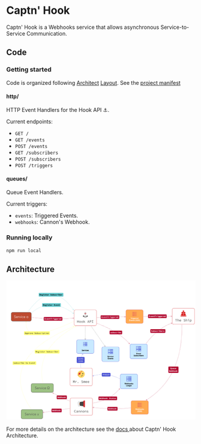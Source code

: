 # Captn' Hook

Captn' Hook is a Webhooks service that allows asynchronous Service-to-Service Communication.


## Code

### Getting started

Code is organized following [Architect](https://arc.codes/) [Layout](https://arc.codes/quickstart/arc-project-layout).
See the [project manifest](./.arc)

#### http/

HTTP Event Handlers for the Hook  API ⚓️. 

Current endpoints:
- `GET /`
- `GET /events`
- `POST /events`
- `GET /subscribers`
- `POST /subscribers`
- `POST /triggers`

#### queues/

Queue Event Handlers. 

Current triggers:
- `events`: Triggered Events.
- `webhooks`: Cannon's Webhook.


### Running locally

```
npm run local
```


## Architecture

![Captn' Hook](./docs/diagrams/Captn%27%20Hook%20-%20v1.png)

For more details on the architecture see the [docs
](docs/) about Captn' Hook Architecture.
